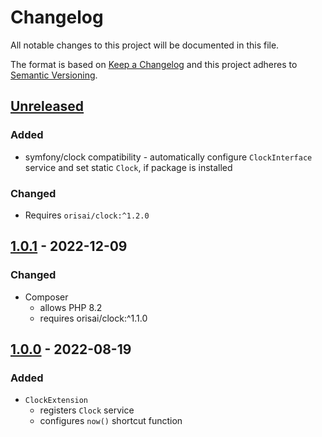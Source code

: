 # Changelog

All notable changes to this project will be documented in this file.

The format is based on [Keep a Changelog](http://keepachangelog.com/en/1.0.0/)
and this project adheres to [Semantic Versioning](http://semver.org/spec/v2.0.0.html).

## [Unreleased](https://github.com/orisai/nette-clock/compare/1.0.1...HEAD)

### Added

- symfony/clock compatibility - automatically configure `ClockInterface` service and set static `Clock`, if package is
  installed

### Changed

- Requires `orisai/clock:^1.2.0`

## [1.0.1](https://github.com/orisai/nette-clock/compare/1.0.0...1.0.1) - 2022-12-09

### Changed

- Composer
	- allows PHP 8.2
	- requires orisai/clock:^1.1.0

## [1.0.0](https://github.com/orisai/nette-clock/releases/tag/1.0.0) - 2022-08-19

### Added

- `ClockExtension`
	- registers `Clock` service
	- configures `now()` shortcut function
